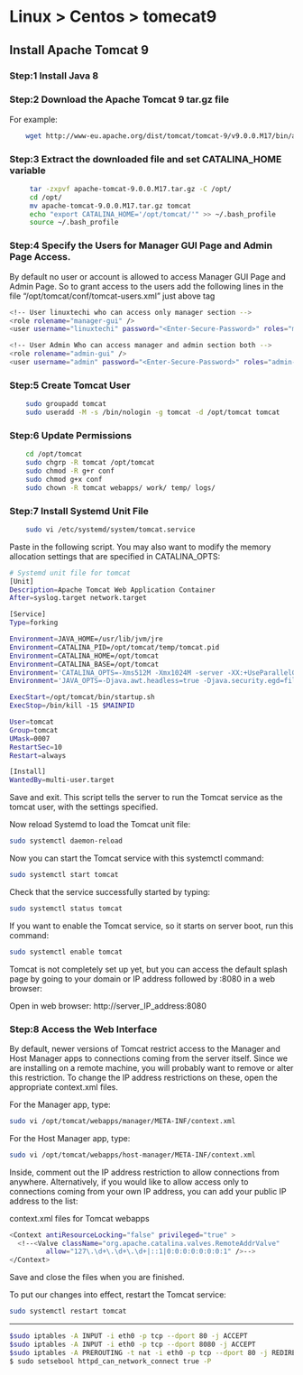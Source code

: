 # Linux > Centos > tomecat9

## Install Apache Tomcat 9

### Step:1 Install Java 8
### Step:2 Download the Apache Tomcat 9 tar.gz file

For example:
```bash
    wget http://www-eu.apache.org/dist/tomcat/tomcat-9/v9.0.0.M17/bin/apache-tomcat-9.0.0.M17.tar.gz
```

### Step:3 Extract the downloaded file and set CATALINA_HOME variable

```bash
     tar -zxpvf apache-tomcat-9.0.0.M17.tar.gz -C /opt/
     cd /opt/
     mv apache-tomcat-9.0.0.M17.tar.gz tomcat
     echo "export CATALINA_HOME='/opt/tomcat/'" >> ~/.bash_profile
     source ~/.bash_profile
```     
### Step:4 Specify the Users for Manager GUI Page and Admin Page Access.
By default no user or account is allowed to access Manager GUI Page and Admin Page. So to grant access to the users add the following lines in the file “/opt/tomcat/conf/tomcat-users.xml” just above <tomcat-users> tag

```bash 
<!-- User linuxtechi who can access only manager section -->
<role rolename="manager-gui" />
<user username="linuxtechi" password="<Enter-Secure-Password>" roles="manager-gui" />

<!-- User Admin Who can access manager and admin section both -->
<role rolename="admin-gui" />
<user username="admin" password="<Enter-Secure-Password>" roles="admin-gui" />
```

### Step:5 Create Tomcat User

```bash
    sudo groupadd tomcat
    sudo useradd -M -s /bin/nologin -g tomcat -d /opt/tomcat tomcat
```

### Step:6 Update Permissions

```bash
    cd /opt/tomcat
    sudo chgrp -R tomcat /opt/tomcat
    sudo chmod -R g+r conf
    sudo chmod g+x conf
    sudo chown -R tomcat webapps/ work/ temp/ logs/
  ```  

### Step:7 Install Systemd Unit File

```bash
    sudo vi /etc/systemd/system/tomcat.service
```
Paste in the following script. You may also want to modify the memory allocation settings that are specified in CATALINA_OPTS:

```bash
# Systemd unit file for tomcat
[Unit]
Description=Apache Tomcat Web Application Container
After=syslog.target network.target

[Service]
Type=forking

Environment=JAVA_HOME=/usr/lib/jvm/jre
Environment=CATALINA_PID=/opt/tomcat/temp/tomcat.pid
Environment=CATALINA_HOME=/opt/tomcat
Environment=CATALINA_BASE=/opt/tomcat
Environment='CATALINA_OPTS=-Xms512M -Xmx1024M -server -XX:+UseParallelGC'
Environment='JAVA_OPTS=-Djava.awt.headless=true -Djava.security.egd=file:/dev/./urandom'

ExecStart=/opt/tomcat/bin/startup.sh
ExecStop=/bin/kill -15 $MAINPID

User=tomcat
Group=tomcat
UMask=0007
RestartSec=10
Restart=always

[Install]
WantedBy=multi-user.target
```  
Save and exit. This script tells the server to run the Tomcat service as the tomcat user, with the settings specified.

Now reload Systemd to load the Tomcat unit file:
```bash
sudo systemctl daemon-reload
```
Now you can start the Tomcat service with this systemctl command:
```bash
sudo systemctl start tomcat
```
Check that the service successfully started by typing:
```bash
sudo systemctl status tomcat
```
If you want to enable the Tomcat service, so it starts on server boot, run this command:
```bash
sudo systemctl enable tomcat
```
Tomcat is not completely set up yet, but you can access the default splash page by going to your domain or IP address followed by :8080 in a web browser:

Open in web browser:
http://server_IP_address:8080

### Step:8 Access the Web Interface

By default, newer versions of Tomcat restrict access to the Manager and Host Manager apps to connections coming from the server itself. Since we are installing on a remote machine, you will probably want to remove or alter this restriction. To change the IP address restrictions on these, open the appropriate context.xml files.

For the Manager app, type:
```bash
sudo vi /opt/tomcat/webapps/manager/META-INF/context.xml
```
For the Host Manager app, type:
```bash
sudo vi /opt/tomcat/webapps/host-manager/META-INF/context.xml
```
Inside, comment out the IP address restriction to allow connections from anywhere. Alternatively, if you would like to allow access only to connections coming from your own IP address, you can add your public IP address to the list:

context.xml files for Tomcat webapps
```bash
<Context antiResourceLocking="false" privileged="true" >
  <!--<Valve className="org.apache.catalina.valves.RemoteAddrValve"
         allow="127\.\d+\.\d+\.\d+|::1|0:0:0:0:0:0:0:1" />-->
</Context>
```
Save and close the files when you are finished.

To put our changes into effect, restart the Tomcat service:
```bash
sudo systemctl restart tomcat
```  
----
```bash
$sudo iptables -A INPUT -i eth0 -p tcp --dport 80 -j ACCEPT
$sudo iptables -A INPUT -i eth0 -p tcp --dport 8080 -j ACCEPT
$sudo iptables -A PREROUTING -t nat -i eth0 -p tcp --dport 80 -j REDIRECT --to-port 8080
$ sudo setsebool httpd_can_network_connect true -P
```

